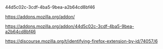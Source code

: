 44d5c02c-3cdf-4ba5-9bea-a2b64cd8bf46

<https://addons.mozilla.org/addon/><Extension ID>

<https://addons.mozilla.org/addon/44d5c02c-3cdf-4ba5-9bea-a2b64cd8bf46>

<https://discourse.mozilla.org/t/identifying-firefox-extension-by-id/74057/6>
